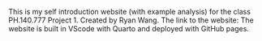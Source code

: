 This is my self introduction website (with example analysis) for the class PH.140.777 Project 1.
Created by Ryan Wang.
The link to the website: 
The website is built in VScode with Quarto and deployed with GitHub pages.
